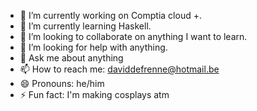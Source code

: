 - 🔭 I’m currently working on Comptia cloud +.
- 🌱 I’m currently learning Haskell.
- 👯 I’m looking to collaborate on anything I want to learn.
- 🤔 I’m looking for help with anything.
- 💬 Ask me about anything
- 📫 How to reach me: daviddefrenne@hotmail.be
- 😄 Pronouns: he/him
- ⚡ Fun fact: I'm making cosplays atm

